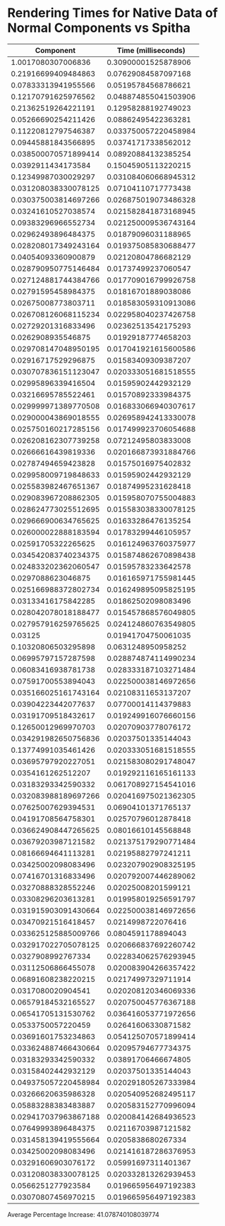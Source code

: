 # Rendering Times for Native Data of Normal Components vs Spitha
| Component | Time (milliseconds) |
|-----------|---------------------|
| 1.0017080307006836 | 0.30900001525878906 |
| 0.21916699409484863 | 0.07629084587097168 |
| 0.07833313941955566 | 0.05195784568786621 |
| 0.12170791625976562 | 0.048874855041503906 |
| 0.21362519264221191 | 0.12958288192749023 |
| 0.05266690254211426 | 0.08862495422363281 |
| 0.11220812797546387 | 0.033750057220458984 |
| 0.09445881843566895 | 0.03741717338562012 |
| 0.038500070571899414 | 0.08920884132385254 |
| 0.0392911434173584 | 0.15045905113220215 |
| 0.12349987030029297 | 0.031084060668945312 |
| 0.031208038330078125 | 0.07104110717773438 |
| 0.030375003814697266 | 0.026875019073486328 |
| 0.03241610527038574 | 0.021582841873168945 |
| 0.09383296966552734 | 0.021250009536743164 |
| 0.02962493896484375 | 0.01879096031188965 |
| 0.028208017349243164 | 0.019375085830688477 |
| 0.04054093360900879 | 0.02120804786682129 |
| 0.028790950775146484 | 0.01737499237060547 |
| 0.027124881744384766 | 0.017709016799926758 |
| 0.02791595458984375 | 0.01816701889038086 |
| 0.02675008773803711 | 0.018583059310913086 |
| 0.026708126068115234 | 0.022958040237426758 |
| 0.02729201316833496 | 0.02362513542175293 |
| 0.0262908935546875 | 0.01929187774658203 |
| 0.029708147048950195 | 0.017041921615600586 |
| 0.02916717529296875 | 0.01583409309387207 |
| 0.030707836151123047 | 0.020333051681518555 |
| 0.02995896339416504 | 0.01595902442932129 |
| 0.03216695785522461 | 0.01570892333984375 |
| 0.029999971389770508 | 0.016833066940307617 |
| 0.029000043869018555 | 0.026958942413330078 |
| 0.025750160217285156 | 0.017499923706054688 |
| 0.026208162307739258 | 0.07212495803833008 |
| 0.02666616439819336 | 0.020166873931884766 |
| 0.02787494659423828 | 0.01575016975402832 |
| 0.029958009719848633 | 0.01595902442932129 |
| 0.025583982467651367 | 0.01874995231628418 |
| 0.029083967208862305 | 0.015958070755004883 |
| 0.028624773025512695 | 0.015583038330078125 |
| 0.029666900634765625 | 0.01633286476135254 |
| 0.026000022888183594 | 0.01783299446105957 |
| 0.02591705322265625 | 0.016124963760375977 |
| 0.034542083740234375 | 0.015874862670898438 |
| 0.024833202362060547 | 0.01595783233642578 |
| 0.0297088623046875 | 0.016165971755981445 |
| 0.025166988372802734 | 0.016249895095825195 |
| 0.03133416175842285 | 0.01862502098083496 |
| 0.028042078018188477 | 0.015457868576049805 |
| 0.027957916259765625 | 0.024124860763549805 |
| 0.03125 | 0.01941704750061035 |
| 0.10320806503295898 | 0.0631248950958252 |
| 0.06995797157287598 | 0.028874874114990234 |
| 0.06083416938781738 | 0.028333187103271484 |
| 0.07591700553894043 | 0.022500038146972656 |
| 0.035166025161743164 | 0.02108311653137207 |
| 0.03904223442077637 | 0.07700014114379883 |
| 0.03191709518432617 | 0.019249916076660156 |
| 0.12650012969970703 | 0.02070903778076172 |
| 0.034291982650756836 | 0.02037501335144043 |
| 0.13774991035461426 | 0.020333051681518555 |
| 0.03695797920227051 | 0.021583080291748047 |
| 0.0354161262512207 | 0.019292116165161133 |
| 0.03183293342590332 | 0.061708927154541016 |
| 0.032083988189697266 | 0.020416975021362305 |
| 0.07625007629394531 | 0.06904101371765137 |
| 0.04191708564758301 | 0.02570796012878418 |
| 0.036624908447265625 | 0.08016610145568848 |
| 0.03679203987121582 | 0.021375179290771484 |
| 0.08166694641113281 | 0.02195882797241211 |
| 0.03425002098083496 | 0.023207902908325195 |
| 0.07416701316833496 | 0.020792007446289062 |
| 0.03270888328552246 | 0.02025008201599121 |
| 0.03308296203613281 | 0.019958019256591797 |
| 0.031915903091430664 | 0.022500038146972656 |
| 0.03470921516418457 | 0.0214998722076416 |
| 0.033625125885009766 | 0.0804591178894043 |
| 0.032917022705078125 | 0.020666837692260742 |
| 0.0327908992767334 | 0.022834062576293945 |
| 0.03112506866455078 | 0.020083904266357422 |
| 0.06891608238220215 | 0.02174997329711914 |
| 0.0317080020904541 | 0.020208120346069336 |
| 0.06579184532165527 | 0.020750045776367188 |
| 0.06541705131530762 | 0.036416053771972656 |
| 0.0533750057220459 | 0.02641606330871582 |
| 0.03691601753234863 | 0.054125070571899414 |
| 0.033624887466430664 | 0.02095794677734375 |
| 0.03183293342590332 | 0.03891706466674805 |
| 0.03158402442932129 | 0.02037501335144043 |
| 0.049375057220458984 | 0.020291805267333984 |
| 0.03266620635986328 | 0.020540952682495117 |
| 0.05883288383483887 | 0.020583152770996094 |
| 0.029417037963867188 | 0.020084142684936523 |
| 0.07649993896484375 | 0.02116703987121582 |
| 0.031458139419555664 | 0.0205838680267334 |
| 0.03425002098083496 | 0.021416187286376953 |
| 0.03291606903076172 | 0.05991697311401367 |
| 0.031208038330078125 | 0.020332813262939453 |
| 0.0566251277923584 | 0.019665956497192383 |
| 0.03070807456970215 | 0.019665956497192383 |
Average Percentage Increase: 41.078740108039774